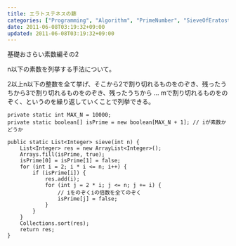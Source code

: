 ```yaml
---
title: エラトステネスの篩
categories: ["Programming", "Algorithm", "PrimeNumber", "SieveOfEratosthenes"]
date: 2011-06-08T03:19:32+09:00
updated: 2011-06-08T03:19:32+09:00
---
```


基礎おさらい素数編その2

n以下の素数を列挙する手法について。

2以上n以下の整数を全て挙げ、そこから2で割り切れるものをのぞき、残ったうちから3で割り切れるものをのぞき、残ったうちから … mで割り切れるものをのぞく、というのを繰り返していくことで列挙できる。

    private static int MAX_N = 10000;
    private static boolean[] isPrime = new boolean[MAX_N + 1]; // iが素数かどうか

    public static List<Integer> sieve(int n) {
        List<Integer> res = new ArrayList<Integer>();
        Arrays.fill(isPrime, true);
        isPrime[0] = isPrime[1] = false;
        for (int i = 2; i * i <= n; i++) {
            if (isPrime[i]) {
                res.add(i);
                for (int j = 2 * i; j <= n; j += i) {
                    // iをのぞくiの倍数を全てのぞく
                    isPrime[j] = false;
                }
            }
        }
        Collections.sort(res);
        return res;
    }

